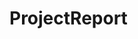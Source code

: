 # ProjectReport
<a href="ReportEx.pdf" class="image fit"><img src="images/marr_pic.jpg" alt=""></a>
